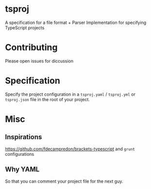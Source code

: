 # tsproj
A specification for a file format + Parser Implementation for specifying TypeScript projects

# Contributing
Please open issues for diccussion

# Specification
Specify the project configuration in a `tsproj.yaml` / `tsproj.yml` or `tsproj.json` file in the root of your project.

# Misc
## Inspirations 
https://github.com/fdecampredon/brackets-typescript and `grunt` configurations
## Why YAML
So that you can comment your project file for the next guy. 
